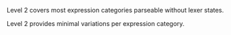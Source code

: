 Level 2 covers most expression categories parseable without lexer states.

Level 2 provides minimal variations per expression category.
